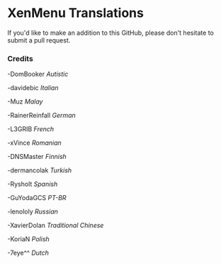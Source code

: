 # XenMenu Translations
If you'd like to make an addition to this GitHub, please don't hesitate to submit a pull request.

### Credits
-DomBooker *Autistic*

-davidebic *Italian*

-Muz *Malay*

-RainerReinfall *German*

-L3GRIB *French*

-xVince *Romanian*

-DNSMaster *Finnish*

-dermancolak *Turkish*

-Rysholt *Spanish*

-GuYodaGCS *PT-BR*

-lenololy *Russian*

-XavierDolan *Traditional Chinese*

-KoriaN *Polish*

-7eye^^ *Dutch*
